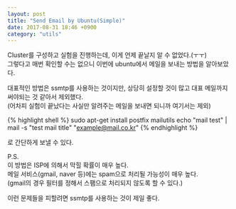 ```yaml
---
layout: post
title: "Send Email by Ubuntu(Simple)"
date: 2017-08-31 18:46 +0900
category: "utils"
---
```


Cluster를 구성하고 실험을 진행하는데, 이게 언제 끝날지 알 수 없었다.(ㅜㅜ)<br />
그렇다고 매번 확인할 수는 없으니 이번에 ubuntu에서 메일을 보내는 방법을 알아보았다.<br />

대표적인 방법은 ssmtp를 사용하는 것이지만, 상당히 설정할 것이 많고 대표 메일까지 써야되는 것 같아서 제외했다.<br />
(어차피 실험이 끝났다는 사실만 알려주는 메일을 보내면 되니까 여기서는 제외)<br />

{% highlight shell %}
sudo apt-get install postfix mailutils
echo "mail test" | mail -s "test mail title" "example@mail.co.kr"
{% endhighlight %}

로 간단하게 보낼 수 있다.<br />

P.S.<br />
이 방법은 ISP에 의해서 막힐 확률이 매우 높다.<br />
메일 서비스(gmail, naver 등)에는 spam으로 처리될 가능성이 매우 높다.<br />
(gmail의 경우 필터를 정해서 스팸으로 처리되지 않도록 할 수 있다.)<br />

이런 문제들을 피할려면 ssmtp를 사용하는 것이 제일 좋다.






